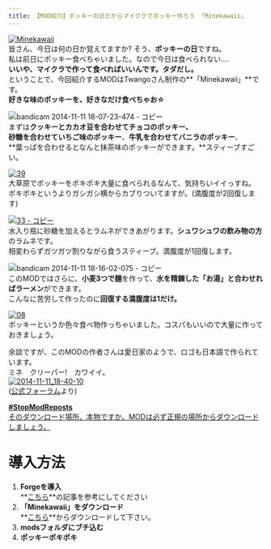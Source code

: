 ```yaml
---
title: 【MOD紹介】ポッキーの日だからマイクラでポッキー作ろう 「Minekawaii」
---
```


[![Minekawaii](https://cdn-ak.f.st-hatena.com/images/fotolife/s/sasigume/20210208/20210208130705.png)](#1/5/15c073ad.png "Minekawaii")  
皆さん、今日は何の日か覚えてますか? そう、**ポッキーの日**ですね。  
私は前日にポッキー食べちゃいました。なので今日は食べられない….  
**いいや、マイクラで作って食べればいいんです。タダだし。**  
ということで、今回紹介するMODはTwangoさん制作の**「Minekawaii」**です。  
**好きな味のポッキーを、好きなだけ食べちゃお☆**

![bandicam 2014-11-11 18-07-23-474 - コピー](https://cdn-ak.f.st-hatena.com/images/fotolife/s/sasigume/20210208/20210208141753.jpg)  
まずは**クッキーとカカオ豆を合わせてチョコのポッキー、**  
**砂糖を合わせていちご味のポッキー**、**牛乳を合わせてバニラのポッキー**、  
**葉っぱを合わせるとなんと抹茶味のポッキーができます。**スティーブすごい。 

[![39](https://cdn-ak.f.st-hatena.com/images/fotolife/s/sasigume/20210208/20210208161824.png)](#d/4/d442ceb2.png "39")  
大草原でポッキーをポキポキ大量に食べられるなんて、気持ちいイイっすね。  
ポキポキというよりガシガシ横からカブりついてますが。(満腹度が2回復します)

[![33 - コピー](https://cdn-ak.f.st-hatena.com/images/fotolife/s/sasigume/20210208/20210208175210.png)](#f/0/f06daee8.png "33 - コピー")  
水入り瓶に砂糖を加えるとラムネができあがります。**シュワシュワの飲み物の方**のラムネです。  
相変わらずガツガツ割りながら食うスティーブ。満腹度が1回復します。

![bandicam 2014-11-11 18-16-02-075 - コピー](https://cdn-ak.f.st-hatena.com/images/fotolife/s/sasigume/20210208/20210208144910.jpg)  
このMODではさらに、**小麦3つで麺**を作って、**水を精錬した「お湯」**と合わせれば**ラーメン**ができます。  
こんなに苦労して作ったのに**回復する満腹度は1だけ。** 

[![08](https://cdn-ak.f.st-hatena.com/images/fotolife/s/sasigume/20210208/20210208180544.png)](#f/c/fc6eb863.png "08")  
ポッキーというか色々食べ物作っちゃいました。コスパもいいので大量に作っておきましょう。

余談ですが、このMODの作者さんは愛日家のようで、ロゴも日本語で作られています。  
ミネ　クリーパー!　カワイイ。  
[![2014-11-11_18-40-10](https://cdn-ak.f.st-hatena.com/images/fotolife/s/sasigume/20210208/20210208152207.jpg)](#9/c/9c3d3982.jpg "2014-11-11_18-40-10")  
([公式フォーラム](http://www.minecraftforum.net/forums/mapping-and-modding/minecraft-mods/2168320-1-7-x-minekawaii-japanese-food-for-minecraft)より)

[**#StopModReposts**  
そのダウンロード場所、本物ですか。MODは必ず正規の場所からダウンロードしましょう。](https://www.napoan.com/stop-mod-reposts/)

# 導入方法 

1.  **Forgeを導入**  
    **[こちら](/minecraft-je/howto/install-forge/)**の記事を参考にしてください
2.  **「Minekawaii」をダウンロード**  
    **[こちら](http://www.minecraftforum.net/forums/mapping-and-modding/minecraft-mods/2168320-1-7-x-minekawaii-japanese-food-for-minecraft)**からダウンロードして下さい。
3.  **modsフォルダにブチ込む** 
4.  **ポッキーポキポキ**
